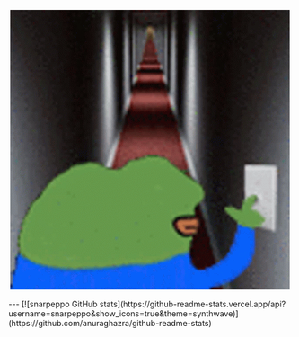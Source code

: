 <p align="center">
    <img src="https://github.com/snarpeppo/snarpeppo/blob/main/cursed.gif?raw=true" alt="spooky"/>
</p>
---
[![snarpeppo GitHub stats](https://github-readme-stats.vercel.app/api?username=snarpeppo&show_icons=true&theme=synthwave)](https://github.com/anuraghazra/github-readme-stats)




